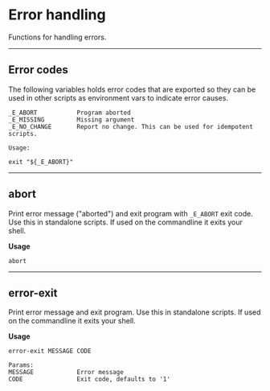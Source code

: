 # Error handling

Functions for handling errors.

---

## Error codes

The following variables holds error codes that are exported so they can be used in other scripts as environment vars to indicate error causes.

```
_E_ABORT           Program aborted
_E_MISSING         Missing argument
_E_NO_CHANGE       Report no change. This can be used for idempotent scripts.

Usage:

exit "${_E_ABORT}"
```

---

## abort

Print error message ("aborted") and exit program with `_E_ABORT` exit code. Use this in standalone scripts. If used on the commandline it exits your shell.

**Usage**

```
abort
```

---

## error-exit

Print error message and exit program. Use this in standalone scripts. If used on the commandline it exits your shell.

**Usage**

```
error-exit MESSAGE CODE

Params:
MESSAGE            Error message
CODE               Exit code, defaults to '1'
```
